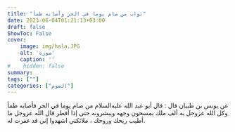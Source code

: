 ```yaml
---
title: "ثواب من صام يوما في الحر وأصابه ظمأ"
date: 2023-06-04T01:21:13+03:00
draft: false
ShowToc: False
cover:
    image: img/hala.JPG
    alt: 'صورة'
    caption: ''
#    hidden: false
summary: 
tags: [""]
categories: ["الصوم"]
---
```

عن يونس بن ظبيان قال : قال أبو
عبد الله عليه‌السلام من صام يوما في الحر فأصابه ظمأ وكل الله عزوجل به
ألف ملك يمسحون وجهه ويبشرونه حتى إذا أفطر قال الله عزوجل
ما أطيب ريحك وروحك ، ملائكتي اشهدوا إني قد غفرت له.

